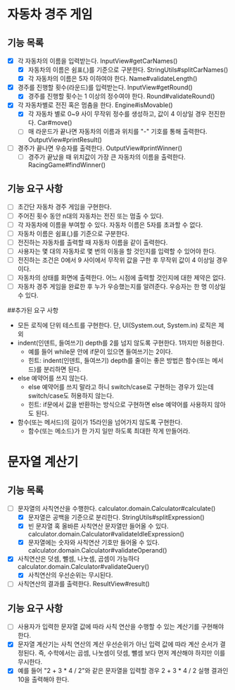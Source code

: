 # 자동차 경주 게임

## 기능 목록
- [X] 각 자동차의 이름을 입력받는다. InputView#getCarNames()
  - [X] 자동차의 이름은 쉼표(,)를 기준으로 구분한다. StringUtils#splitCarNames()
  - [X] 각 자동차의 이름은 5자 이하여야 한다. Name#validateLength()
- [X] 경주를 진행할 횟수(라운드)를 입력받는다. InputView#getRound()
  - [X] 경주를 진행할 횟수는 1 이상의 정수여야 한다. Round#validateRound()
- [X] 각 자동차별로 전진 혹은 멈춤을 한다. Engine#isMovable()
  - [X] 각 자동차 별로 0~9 사이 무작위 정수를 생성하고, 값이 4 이상일 경우 전진한다. Car#move() 
  - [ ] 매 라운드가 끝나면 자동차의 이름과 위치를 "-" 기호를 통해 출력한다. OutputView#printResult()
- [ ] 경주가 끝나면 우승자를 출력한다. OutputView#printWinner()
  - [ ] 경주가 끝났을 때 위치값이 가장 큰 자동차의 이름을 출력한다. RacingGame#findWinner()
  
## 기능 요구 사항
- [ ] 초간단 자동차 경주 게임을 구현한다.
- [ ] 주어진 횟수 동안 n대의 자동차는 전진 또는 멈출 수 있다.
- [ ] 각 자동차에 이름을 부여할 수 있다. 자동차 이름은 5자를 초과할 수 없다.
- [ ] 자동차 이름은 쉼표(,)를 기준으로 구분한다.
- [ ] 전진하는 자동차를 출력할 때 자동차 이름을 같이 출력한다.
- [ ] 사용자는 몇 대의 자동차로 몇 번의 이동을 할 것인지를 입력할 수 있어야 한다.
- [ ] 전진하는 조건은 0에서 9 사이에서 무작위 값을 구한 후 무작위 값이 4 이상일 경우이다.
- [ ] 자동차의 상태를 화면에 출력한다. 어느 시점에 출력할 것인지에 대한 제약은 없다.
- [ ] 자동차 경주 게임을 완료한 후 누가 우승했는지를 알려준다. 우승자는 한 명 이상일 수 있다.

##추가된 요구 사항
- 모든 로직에 단위 테스트를 구현한다. 단, UI(System.out, System.in) 로직은 제외
- indent(인덴트, 들여쓰기) depth를 2를 넘지 않도록 구현한다. 1까지만 허용한다.
  - 예를 들어 while문 안에 if문이 있으면 들여쓰기는 2이다.
  - 힌트: indent(인덴트, 들여쓰기) depth를 줄이는 좋은 방법은 함수(또는 메서드)를 분리하면 된다.
- else 예약어를 쓰지 않는다.
  - else 예약어를 쓰지 말라고 하니 switch/case로 구현하는 경우가 있는데 switch/case도 허용하지 않는다.
  - 힌트: if문에서 값을 반환하는 방식으로 구현하면 else 예약어를 사용하지 않아도 된다.
- 함수(또는 메서드)의 길이가 15라인을 넘어가지 않도록 구현한다.
  - 함수(또는 메소드)가 한 가지 일만 하도록 최대한 작게 만들어라.

# 문자열 계산기
## 기능 목록
- [ ] 문자열의 사칙연산을 수행한다. calculator.domain.Calculator#calculate()
  - [X] 문자열은 공백을 기준으로 분리한다. StringUtils#splitExpression()
  - [X] 빈 문자열 혹 올바른 사칙연산 문자열만 들어올 수 있다. calculator.domain.Calculator#validateIdleExpression()
  - [X] 문자열에는 숫자와 사칙연산 기호만 들어올 수 있다. calculator.domain.Calculator#validateOperand()
- [X] 사칙연산은 덧셈, 뺄셈, 나눗셈, 곱셈이 가능하다 calculator.domain.Calculator#validateQuery()
    - [X] 사칙연산의 우선순위는 무시된다.
- [ ] 사칙연산의 결과를 출력한다. ResultView#result()

## 기능 요구 사항
- [ ] 사용자가 입력한 문자열 값에 따라 사칙 연산을 수행할 수 있는 계산기를 구현해야 한다.
- [X] 문자열 계산기는 사칙 연산의 계산 우선순위가 아닌 입력 값에 따라 계산 순서가 결정된다. 즉, 수학에서는 곱셈, 나눗셈이 덧셈, 뺄셈 보다 먼저 계산해야 하지만 이를 무시한다.
- [X] 예를 들어 "2 + 3 * 4 / 2"와 같은 문자열을 입력할 경우 2 + 3 * 4 / 2 실행 결과인 10을 출력해야 한다.